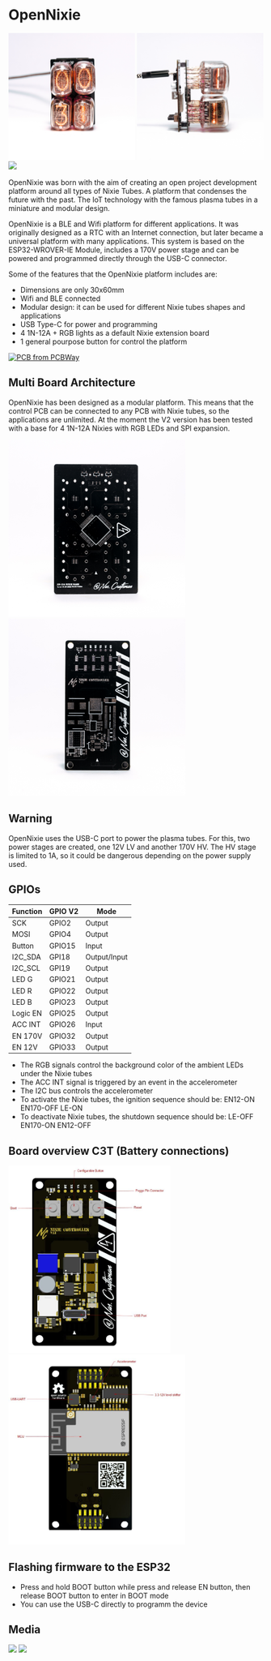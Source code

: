 # OpenNixie 

<img src="Docs/_DSC1764.JPG" width="250px"></a>
<img src="Docs/_DSC1766.JPG" width="250px"></a>
<img src="Docs/Nixie_Gif_Animation.gif" width="250px"></a>

OpenNixie was born with the aim of creating an open project development platform around all types of Nixie Tubes. A platform that condenses the future with the past. The IoT technology with the famous plasma tubes in a miniature and modular design.

OpenNixie is a BLE and Wifi platform for different applications. It was originally designed as a RTC with an Internet connection, but later became a universal platform with many applications. This system is based on the ESP32-WROVER-IE Module, includes a 170V power stage and can be powered and programmed directly through the USB-C connector.

Some of the features that the OpenNixie platform includes are:

- Dimensions are only 30x60mm
- Wifi and BLE connected
- Modular design: it can be used for different Nixie tubes shapes and applications
- USB Type-C for power and programming
- 4 1N-12A + RGB lights as a default Nixie extension board 
- 1 general pourpose button for control the platform
  

<a href="https://www.pcbway.com/project/shareproject/Open_IoT_Nixie_Platform_9b133654.html"><img src="https://www.pcbway.com/project/img/images/frompcbway-1220.png" alt="PCB from PCBWay" /></a>

## Multi Board Architecture
 
OpenNixie has been designed as a modular platform. This means that the control PCB can be connected to any PCB with Nixie tubes, so the applications are unlimited. At the moment the V2 version has been tested with a base for 4 1N-12A Nixies with RGB LEDs and SPI expansion.

<img src="Docs/_DSC1774.JPG" width="350px"></a>
<img src="Docs/_DSC1775.JPG" width="350px"></a>

## Warning

OpenNixie uses the USB-C port to power the plasma tubes. For this, two power stages are created, one 12V LV and another 170V HV. The HV stage is limited to 1A, so it could be dangerous depending on the power supply used.

## GPIOs

Function | GPIO V2 | Mode
-------- | -------- | --------
SCK | GPIO2 | Output
MOSI | GPIO4 | Output
Button | GPIO15 | Input
I2C_SDA | GPI18 | Output/Input
I2C_SCL | GPI19 | Output
LED G | GPIO21 | Output
LED R | GPIO22 | Output
LED B | GPIO23 | Output
Logic EN | GPIO25 | Output
ACC INT | GPIO26 | Input
EN 170V | GPIO32 | Output
EN 12V | GPIO33 | Output

* The RGB signals control the background color of the ambient LEDs under the Nixie tubes
* The ACC INT signal is triggered by an event in the accelerometer
* The I2C bus controls the accelerometer
* To activate the Nixie tubes, the ignition sequence should be: EN12-ON EN170-OFF LE-ON
* To deactivate Nixie tubes, the shutdown sequence should be: LE-OFF EN170-ON EN12-OFF

## Board overview C3T (Battery connections)

<img src="Docs/Controller_diagram_bottom.JPG" width="320px"></a>
<img src="Docs/Controller_diagram_front.JPG" width="350px"></a>

## Flashing firmware to the ESP32 

- Press and hold BOOT button while press and release EN button, then release BOOT button to enter in BOOT mode
- You can use the USB-C directly to programm the device

## Media

<a href="https://www.instagram.com/nas.craftsman/"><img src="Docs/IG" width="100px"></a>
<a href="www.linkedin.com/in/nasib-fahim-fernandez"><img src="Docs/LIN" width="100px"></a>

